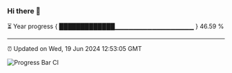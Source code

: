 ### Hi there 👋

⏳ Year progress { █████████████▁▁▁▁▁▁▁▁▁▁▁▁▁▁▁▁▁ } 46.59 %

---

⏰ Updated on Wed, 19 Jun 2024 12:53:05 GMT

![Progress Bar CI](https://github.com/IshwaranRudhara/GIT-ACTION/workflows/Progress%20Bar%20CI/badge.svg)
